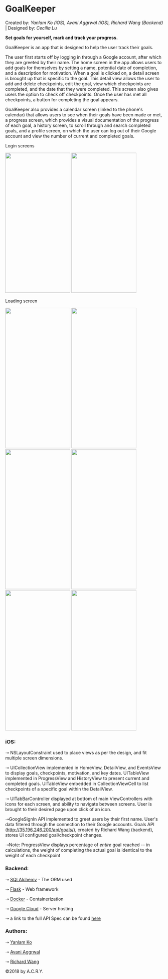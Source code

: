 # GoalKeeper
Created by: <i>Yanlam Ko (iOS), Avani Aggrwal (iOS), Richard Wang (Backend)</i> | Designed by: <i>Cecilia Lu</i>

<strong> Set goals for yourself, mark and track your progress. </strong> 

<p>GoalKeeper is an app that is designed to help the user track their goals.</p> 
<p>The user first starts off by logging in through a Google account, after which they are greeted by their name. The home screen in the app allows users to add goals for themselves by setting a name, potential date of completion, and a description for motivation. When a goal is clicked on, a detail screen is brought up that is specific to the goal. This detail view allows the user to add and delete checkpoints, edit the goal, view which checkpoints are completed, and the date that they were completed. This screen also gives users the option to check off checkpoints. Once the user has met all checkpoints, a button for completing the goal appears.</p>
<p>GoalKeeper also provides a calendar screen (linked to the phone's calendar) that allows users to see when their goals have been made or met, a progress screen, which provides a visual documentation of the progress of each goal, a history screen, to scroll through and search completed goals, and a profile screen, on which the user can log out of their Google account and view the number of current and completed goals.</p>

<p> Login screens </p>
<img src="https://github.com/YKo20010/GoalKeeperACRY/blob/master/screenshots/LoginView.png" width="207" height="447.5" />

<img src="https://github.com/YKo20010/GoalKeeperACRY/blob/master/App%20Screenshots/LoginScreen.png" width="207" height="447.5" />

<p>Loading screen</p>
<img src="https://github.com/YKo20010/GoalKeeperACRY/blob/master/screenshots/LoadView.png" width="207" height="447.5" />
<img src="https://github.com/YKo20010/GoalKeeperACRY/blob/master/screenshots/HomeView.png" width="207" height="447.5" />
<img src="https://github.com/YKo20010/GoalKeeperACRY/blob/master/screenshots/DeleteView.png" width="207" height="447.5" />
<img src="https://github.com/YKo20010/GoalKeeperACRY/blob/master/screenshots/CalendarView.png" width="207" height="447.5" />
<img src="https://github.com/YKo20010/GoalKeeperACRY/blob/master/screenshots/CalendarView2.png" width="207" height="447.5" />
<img src="https://github.com/YKo20010/GoalKeeperACRY/blob/master/screenshots/ProgressView.png" width="207" height="447.5" />

### iOS:

&#10141; NSLayoutConstraint used to place views as per the design, and fit multiple screen dimensions.

&#10141; UICollectionView implemented in HomeView, DetailView, and EventsView to display goals, checkpoints, motivation, and key dates. UITableView implemented in ProgressView and HistoryView to present current and completed goals. UITableView embedded in CollectionViewCell to list checkpoints of a specific goal within the DetailView.

&#10141; UITabBarController displayed at bottom of main ViewControllers with icons for each screen, and ability to navigate between screens. User is brought to their desired page upon click of an icon.

&#10141;GoogleSignIn API implemented to greet users by their first name. User's data filtered through the connection to their Google accounts. Goals API (http://35.196.246.200/api/goals/), created by Richard Wang (backend), stores UI configured goal/checkpoint changes.

&#10141;Note: ProgressView displays percentage of <i>entire</i> goal reached -- in calculations, the weight of completing the actual goal is identical to the weight of each checkpoint

### Backend:

&#10141; [SQLAlchemy](https://www.sqlalchemy.org/) - The ORM used

&#10141; [Flask](http://flask.pocoo.org/) - Web framework

&#10141; [Docker](https://www.docker.com/) - Containerization

&#10141; [Google Cloud](https://cloud.google.com/) - Server hosting

&#10141; a link to the full API Spec can be found [here](https://paper.dropbox.com/doc/GoalKeeper-API-Spec--AS7PspOfFNUfAe53Jn032H6qAg-CrsHYKwhBpOZc3oiUL6pb)

### Authors:

&#10141; [Yanlam Ko](https://github.com/YKo20010)

&#10141; [Avani Aggrwal](https://github.com/avaniaggrwal)

&#10141; [Richard Wang](https://github.com/richardlwang)




<p>&#169;2018 by A.C.R.Y.</p>
